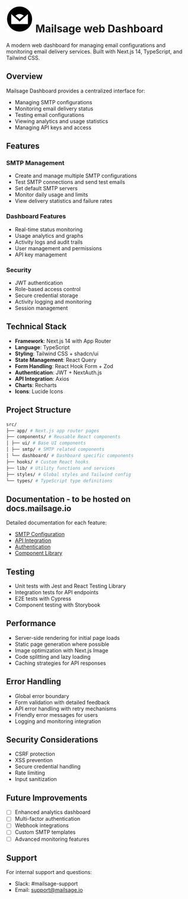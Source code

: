 # ![mailSage](public/navbarLogo-dark.svg) Mailsage web Dashboard

A modern web dashboard for managing email configurations and monitoring email delivery services. Built with Next.js 14, TypeScript, and Tailwind CSS.

## Overview

Mailsage Dashboard provides a centralized interface for:

- Managing SMTP configurations
- Monitoring email delivery status
- Testing email configurations
- Viewing analytics and usage statistics
- Managing API keys and access

## Features

### SMTP Management

- Create and manage multiple SMTP configurations
- Test SMTP connections and send test emails
- Set default SMTP servers
- Monitor daily usage and limits
- View delivery statistics and failure rates

### Dashboard Features

- Real-time status monitoring
- Usage analytics and graphs
- Activity logs and audit trails
- User management and permissions
- API key management

### Security

- JWT authentication
- Role-based access control
- Secure credential storage
- Activity logging and monitoring
- Session management

## Technical Stack

- **Framework**: Next.js 14 with App Router
- **Language**: TypeScript
- **Styling**: Tailwind CSS + shadcn/ui
- **State Management**: React Query
- **Form Handling**: React Hook Form + Zod
- **Authentication**: JWT + NextAuth.js
- **API Integration**: Axios
- **Charts**: Recharts
- **Icons**: Lucide Icons

## Project Structure

```bash
src/
├── app/ # Next.js app router pages
├── components/ # Reusable React components
│ ├── ui/ # Base UI components
│ ├── smtp/ # SMTP related components
│ └── dashboard/ # Dashboard specific components
├── hooks/ # Custom React hooks
├── lib/ # Utility functions and services
├── styles/ # Global styles and Tailwind config
└── types/ # TypeScript type definitions
```

## Documentation - to be hosted on docs.mailsage.io

Detailed documentation for each feature:

- [SMTP Configuration](docs/smtp-config.md)
- [API Integration](docs/api-integration.md)
- [Authentication](docs/auth.md)
- [Component Library](docs/components.md)

## Testing

- Unit tests with Jest and React Testing Library
- Integration tests for API endpoints
- E2E tests with Cypress
- Component testing with Storybook

## Performance

- Server-side rendering for initial page loads
- Static page generation where possible
- Image optimization with Next.js Image
- Code splitting and lazy loading
- Caching strategies for API responses

## Error Handling

- Global error boundary
- Form validation with detailed feedback
- API error handling with retry mechanisms
- Friendly error messages for users
- Logging and monitoring integration

## Security Considerations

- CSRF protection
- XSS prevention
- Secure credential handling
- Rate limiting
- Input sanitization

## Future Improvements

- [ ] Enhanced analytics dashboard
- [ ] Multi-factor authentication
- [ ] Webhook integrations
- [ ] Custom SMTP templates
- [ ] Advanced monitoring features

## Support

For internal support and questions:

- Slack: #mailsage-support
- Email: <support@mailsage.io>
